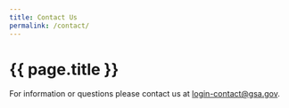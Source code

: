 ```yaml
---
title: Contact Us
permalink: /contact/
---
```


<div class="bg-navy">
  <div class="container cntnr-wide px2 py3">
    <h1 class="m0 white">
      {{ page.title }}
    </h1>
  </div>
</div>

<div class="bg-white">
  <div class="container cntnr-wide px2 pt4 pb5">
    For information or questions please contact us at <a href="mailto:login-contact@gsa.gov?subject=login.gov">login-contact@gsa.gov</a>.
  </div>
</div>
